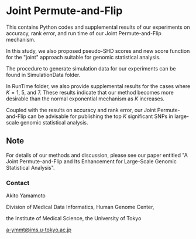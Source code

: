 # Joint Permute-and-Flip
This contains Python codes and supplemental results of our experiments on accuracy, rank error, and run time of our Joint Permute-and-Flip mechanism. 

In this study, we also proposed pseudo-SHD scores and new score function for the "joint" approach suitable for genomic statistical analysis. 

The procedure to generate simulation data for our experiments can be found in SimulationData folder.

In RunTime folder, we also provide supplemental results for the cases where $K=1$, $5$, and $7$. These results indicate that our method becomes more desirable than the normal exponential mechanism as $K$ increases. 

Coupled with the results on accuracy and rank error, our Joint Permute-and-Flip can be advisable for publishing the top $K$ significant SNPs in large-scale genomic statistical analysis.

## Note

For details of our methods and discussion, please see our paper entitled "A Joint Permute-and-Flip and Its Enhancement for Large-Scale Genomic Statistical Analysis".

### Contact
Akito Yamamoto

Division of Medical Data Informatics, Human Genome Center,

the Institute of Medical Science, the University of Tokyo

a-ymmt@ims.u-tokyo.ac.jp
